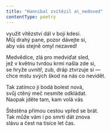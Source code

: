 ```yaml
---
title: "Hannibal zvítězil a\_nedoved"
contentType: poetry
---
```


<section>

využít vítězství dál v boji kdesi.  
Můj drahý pane, pozor dávejte si,  
aby vás stejně omyl nezaved!

</section>

<section>

Medvědice, zlá pro medvíďat sled,  
jež v květnu tvrdou krmi našla zde si,  
se hryže uvnitř, zub, dráp ztvrzuje si —  
chce mstu svých škod na nás co nevidět.

</section>

<section>

Tak zatímco ji bodá bolest nová,  
svůj ctěný meč nesmíte odkládat.  
Naopak jděte tam, kam volá vás

</section>

<section>

Štěstěna přímou cestou vpřed se brát.  
Tak může vám i po smrti dát znova  
slávu a čest na tisíce let čas.

</section>
